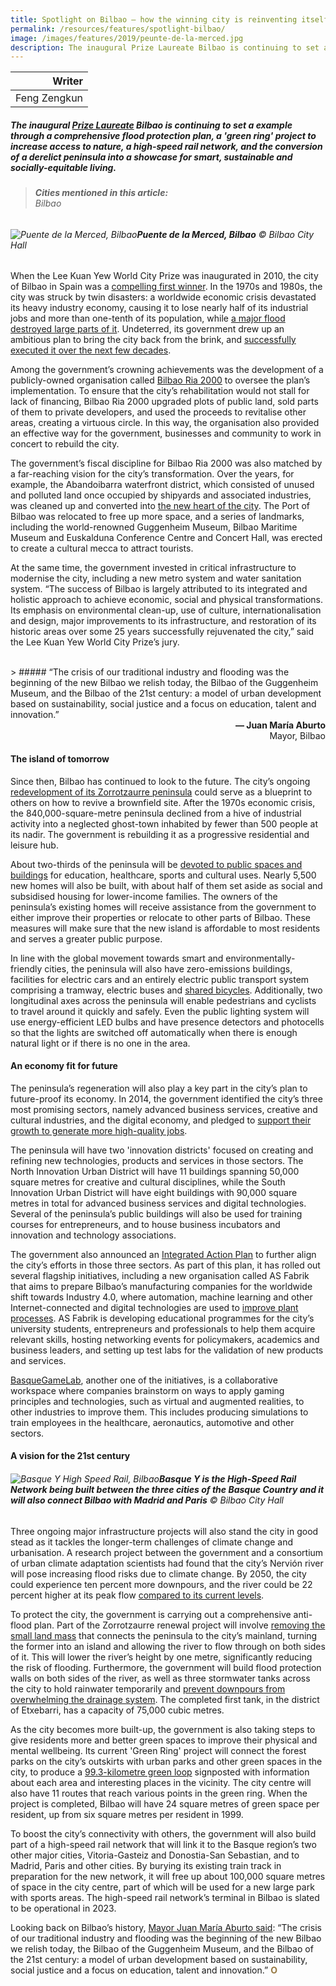 ```yaml
---
title: Spotlight on Bilbao — how the winning city is reinventing itself yet again
permalink: /resources/features/spotlight-bilbao/
image: /images/features/2019/peunte-de-la-merced.jpg
description: The inaugural Prize Laureate Bilbao is continuing to set a example through a comprehensive flood protection plan, a 'green ring' project to increase access to nature, a high-speed rail network, and the conversion of a derelict peninsula into a showcase for smart, sustainable and socially-equitable living.
---
```


| Writer |
|---:|
| Feng Zengkun |

##### The inaugural [Prize Laureate](/bilbao/) Bilbao is continuing to set a example through a comprehensive flood protection plan, a 'green ring' project to increase access to nature, a high-speed rail network, and the conversion of a derelict peninsula into a showcase for smart, sustainable and socially-equitable living.

> ###### **Cities mentioned in this article:** <br> Bilbao

###### ![Puente de la Merced, Bilbao](/images/features/2019/peunte-de-la-merced.jpg/)**Puente de la Merced, Bilbao** © Bilbao City Hall

When the Lee Kuan Yew World City Prize was inaugurated in 2010, the city of Bilbao in Spain was a [compelling first winner](/bilbao/). In the 1970s and 1980s, the city was struck by twin disasters: a worldwide economic crisis devastated its heavy industry economy, causing it to lose nearly half of its industrial jobs and more than one-tenth of its population, while [a major flood destroyed large parts of it](https://www.eprints.lse.ac.uk/3624/1/Bilbao_city_report_(final).pdf). Undeterred, its government drew up an ambitious plan to bring the city back from the brink, and [successfully executed it over the next few decades](https://sustainabledevelopment.un.org/index.php?page=view&type=99&nr=246&menu=1449). 

Among the government’s crowning achievements was the development of a publicly-owned organisation called [Bilbao Ria 2000](http://www.bilbaointernational.com/en/i/) to oversee the plan’s implementation. To ensure that the city’s rehabilitation would not stall for lack of financing, Bilbao Ria 2000 upgraded plots of public land, sold parts of them to private developers, and used the proceeds to revitalise other areas, creating a virtuous circle. In this way, the organisation also provided an effective way for the government, businesses and community to work in concert to rebuild the city. 

The government’s fiscal discipline for Bilbao Ria 2000 was also matched by a far-reaching vision for the city’s transformation. Over the years, for example, the Abandoibarra waterfront district, which consisted of unused and polluted land once occupied by shipyards and associated industries, was cleaned up and converted into [the new heart of the city](http://www.bilbaointernational.com/en/abandoibarra/). The Port of Bilbao was relocated to free up more space, and a series of landmarks, including the world-renowned Guggenheim Museum, Bilbao Maritime Museum and Euskalduna Conference Centre and Concert Hall, was erected to create a cultural mecca to attract tourists. 

At the same time, the government invested in critical infrastructure to modernise the city, including a new metro system and water sanitation system. “The success of Bilbao is largely attributed to its integrated and holistic approach to achieve economic, social and physical transformations. Its emphasis on environmental clean-up, use of culture, internationalisation and design, major improvements to its infrastructure, and restoration of its historic areas over some 25 years successfully rejuvenated the city,” said the Lee Kuan Yew World City Prize’s jury. 

<br> 
> ##### “The crisis of our traditional industry and flooding was the beginning of the new Bilbao we relish today, the Bilbao of the Guggenheim Museum, and the Bilbao of the 21st century: a model of urban development based on sustainability, social justice and a focus on education, talent and innovation.” 

<div align="right"><b>— Juan María Aburto</b> <br> Mayor, Bilbao </div>

#### **The island of tomorrow**

Since then, Bilbao has continued to look to the future. The city’s ongoing [redevelopment of its Zorrotzaurre peninsula](http://www.zorrotzaurre.com/en/the-zorrotzaurre-urban-regeneration-project/) could serve as a blueprint to others on how to revive a brownfield site. After the 1970s economic crisis, the 840,000-square-metre peninsula declined from a hive of industrial activity into a neglected ghost-town inhabited by fewer than 500 people at its nadir. The government is rebuilding it as a progressive residential and leisure hub. 

About two-thirds of the peninsula will be [devoted to public spaces and buildings](http://www.zorrotzaurre.com/en/planning/special-urban-plan-for-zorrotzaurre/) for education, healthcare, sports and cultural uses. Nearly 5,500 new homes will also be built, with about half of them set aside as social and subsidised housing for lower-income families. The owners of the peninsula’s existing homes will receive assistance from the government to either improve their properties or relocate to other parts of Bilbao. These measures will make sure that the new island is affordable to most residents and serves a greater public purpose. 

In line with the global movement towards smart and environmentally-friendly cities, the peninsula will also have zero-emissions buildings, facilities for electric cars and an entirely electric public transport system comprising a tramway, electric buses and [shared bicycles](https://investinbilbao.com/opportunity-areas/). Additionally, two longitudinal axes across the peninsula will enable pedestrians and cyclists to travel around it quickly and safely. Even the public lighting system will use energy-efficient LED bulbs and have presence detectors and photocells so that the lights are switched off automatically when there is enough natural light or if there is no one in the area. 

#### **An economy fit for future**

The peninsula’s regeneration will also play a key part in the city’s plan to future-proof its economy. In 2014, the government identified the city’s three most promising sectors, namely advanced business services, creative and cultural industries, and the digital economy, and pledged to [support their growth to generate more high-quality jobs](https://urbact.eu/sites/default/files/media/in_focus_final_report_smart_specialisation_at_city_level.pdf). 

The peninsula will have two 'innovation districts' focused on creating and refining new technologies, products and services in those sectors. The North Innovation Urban District will have 11 buildings spanning 50,000 square metres for creative and cultural disciplines, while the South Innovation Urban District will have eight buildings with 90,000 square metres in total for advanced business services and digital technologies. Several of the peninsula’s public buildings will also be used for training courses for entrepreneurs, and to house business incubators and innovation and technology associations. 

The government also announced an [Integrated Action Plan](https://urbact.eu/sites/default/files/media/in_focus_bilbao_summary_en.pdf) to further align the city’s efforts in those three sectors. As part of this plan, it has rolled out several flagship initiatives, including a new organisation called AS Fabrik that aims to prepare Bilbao’s manufacturing companies for the worldwide shift towards Industry 4.0, where automation, machine learning and other Internet-connected and digital technologies are used to [improve plant processes](https://www.uia-initiative.eu/en/uia-cities/bilbao). AS Fabrik is developing educational programmes for the city’s university students, entrepreneurs and professionals to help them acquire relevant skills, hosting networking events for policymakers, academics and business leaders, and setting up test labs for the validation of new products and services. 

[BasqueGameLab](http://www.basquegamelab.eus/), another one of the initiatives, is a collaborative workspace where companies brainstorm on ways to apply gaming principles and technologies, such as virtual and augmented realities, to other industries to improve them. This includes producing simulations to train employees in the healthcare, aeronautics, automotive and other sectors. 

#### **A vision for the 21st century**

###### ![Basque Y High Speed Rail, Bilbao](/images/features/2019/basque-y.jpg/)**Basque Y is the High-Speed Rail Network being built between the three cities of the Basque Country and it will also connect Bilbao with Madrid and Paris** © Bilbao City Hall

Three ongoing major infrastructure projects will also stand the city in good stead as it tackles the longer-term challenges of climate change and urbanisation. A research project between the government and a consortium of urban climate adaptation scientists had found that the city’s Nervión river will pose increasing flood risks due to climate change. By 2050, the city could experience ten percent more downpours, and the river could be 22 percent higher at its peak flow [compared to its current levels](http://www.resin-cities.eu/cities/tier1/bilbao/). 

To protect the city, the government is carrying out a comprehensive anti-flood plan. Part of the Zorrotzaurre renewal project will involve [removing the small land mass](http://www.resin-cities.eu/newsroom/deusto-canal/) that connects the peninsula to the city’s mainland, turning the former into an island and allowing the river to flow through on both sides of it. This will lower the river’s height by one metre, significantly reducing the risk of flooding. Furthermore, the government will build flood protection walls on both sides of the river, as well as three stormwater tanks across the city to hold rainwater temporarily and [prevent downpours from overwhelming the drainage system](http://www.resin-cities.eu/resources/cityreports/bilbao/). The completed first tank, in the district of Etxebarri, has a capacity of 75,000 cubic metres. 

As the city becomes more built-up, the government is also taking steps to give residents more and better green spaces to improve their physical and mental wellbeing. Its current 'Green Ring' project will connect the forest parks on the city’s outskirts with urban parks and other green spaces in the city, to produce a [99.3-kilometre green loop](https://naturvation.eu/nbs/bilbao/bilbao-greenbelt-expansion) signposted with information about each area and interesting places in the vicinity. The city centre will also have 11 routes that reach various points in the green ring. When the project is completed, Bilbao will have 24 square metres of green space per resident, up from six square metres per resident in 1999. 

To boost the city’s connectivity with others, the government will also build part of a high-speed rail network that will link it to the Basque region’s two other major cities, Vitoria-Gasteiz and Donostia-San Sebastian, and to Madrid, Paris and other cities. By burying its existing train track in preparation for the new network, it will free up about 100,000 square metres of space in the city centre, part of which will be used for a new large park with sports areas. The high-speed rail network’s terminal in Bilbao is slated to be operational in 2023. 

Looking back on Bilbao’s history, [Mayor Juan María Aburto said](http://www.oecd-inclusive.com/champion-mayors/mayor/champion-mayor-juan-mari-aburto/): “The crisis of our traditional industry and flooding was the beginning of the new Bilbao we relish today, the Bilbao of the Guggenheim Museum, and the Bilbao of the 21st century: a model of urban development based on sustainability, social justice and a focus on education, talent and innovation.” **<font color="#967942">O</font>**
